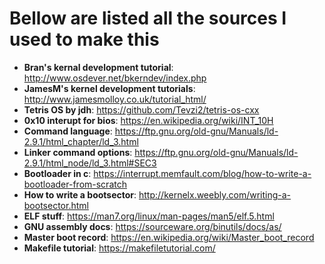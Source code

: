 
# Bellow are listed all the sources I used to make this

 - **Bran's kernal development tutorial**: http://www.osdever.net/bkerndev/index.php
 - **JamesM's kernel development tutorials**: http://www.jamesmolloy.co.uk/tutorial_html/
 - **Tetris OS by jdh**: https://github.com/Tevzi2/tetris-os-cxx
 - **0x10 interupt for bios**: https://en.wikipedia.org/wiki/INT_10H
 - **Command language**: https://ftp.gnu.org/old-gnu/Manuals/ld-2.9.1/html_chapter/ld_3.html
 - **Linker command options**: https://ftp.gnu.org/old-gnu/Manuals/ld-2.9.1/html_node/ld_3.html#SEC3
 - **Bootloader in c**: https://interrupt.memfault.com/blog/how-to-write-a-bootloader-from-scratch
 - **How to write a bootsector**: http://kernelx.weebly.com/writing-a-bootsector.html
 - **ELF stuff**: https://man7.org/linux/man-pages/man5/elf.5.html
 - **GNU assembly docs**: https://sourceware.org/binutils/docs/as/
 - **Master boot record**: https://en.wikipedia.org/wiki/Master_boot_record
 - **Makefile tutorial**: https://makefiletutorial.com/